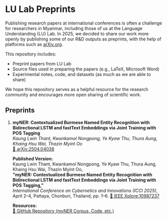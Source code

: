 # LU Lab Preprints

Publishing research papers at international conferences is often a challenge for researchers in Myanmar, including those of us at the Language Understanding (LU) Lab. In 2025, we decided to share our work more openly by publishing some of our R&D outputs as preprints, with the help of platforms such as [arXiv.org](https://arxiv.org).

This repository includes:

- Preprint papers from LU Lab
- Source files used in preparing the papers (e.g., LaTeX, Microsoft Word)
- Experimental notes, code, and datasets (as much as we are able to share)

We hope this repository serves as a helpful resource for the research community and encourages more open sharing of scientific work.

## Preprints

1. **myNER: Contextualized Burmese Named Entity Recognition with Bidirectional LSTM and fastText Embeddings via Joint Training with POS Tagging**  
   *Kaung Lwin Thant, Kwankamol Nongpong, Ye Kyaw Thu, Thura Aung, Khaing Hsu Wai, Thazin Myint Oo*  
   [📄 arXiv:2504.04038](https://arxiv.org/abs/2504.04038)  

   **Published Version:**  
   Kaung Lwin Thant, Kwankamol Nongpong, Ye Kyaw Thu, Thura Aung, Khaing Hsu Wai, Thazin Myint Oo,  
   **"myNER: Contextualized Burmese Named Entity Recognition with Bidirectional LSTM and fastText Embeddings via Joint Training with POS Tagging,"**  
   *International Conference on Cybernetics and Innovations (ICCI 2025)*, April 2–4, Pattaya, Chonburi, Thailand, pp. 1–6. [📄 IEEE Xplore:10987237](https://ieeexplore.ieee.org/document/10987237)

   **Resources:**  
   [🔗 GitHub Repository (myNER Corpus, Code, etc.)](https://github.com/ye-kyaw-thu/myNER)



